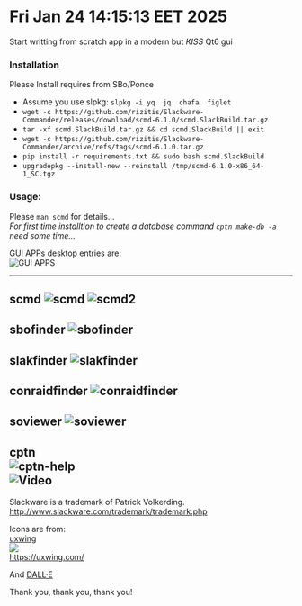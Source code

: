# Fri Jan 24 14:15:13 EET 2025
Start writting from scratch app in a modern but *KISS* Qt6 gui<br>


### Installation
Please Install requires from SBo/Ponce<br>
- Assume you use slpkg:
`slpkg -i yq 
jq 
chafa 
figlet`
- `wget -c https://github.com/rizitis/Slackware-Commander/releases/download/scmd-6.1.0/scmd.SlackBuild.tar.gz`
- `tar -xf scmd.SlackBuild.tar.gz && cd scmd.SlackBuild || exit`
- `wget -c https://github.com/rizitis/Slackware-Commander/archive/refs/tags/scmd-6.1.0.tar.gz`
- `pip install -r requirements.txt && sudo bash scmd.SlackBuild`
- `upgradepkg --install-new --reinstall /tmp/scmd-6.1.0-x86_64-1_SC.tgz`

### Usage: 
Please `man scmd` for details...<br>
*For first time installtion to create a database command `cptn make-db -a` need some time...*

GUI APPs  desktop entries are:<br>
![GUI APPS](./Slackware-Commander-GuiApps.png)

--- 
**scmd**
![scmd](./scmd.png)
![scmd2](./scmd2.png)
---
**sbofinder**
![sbofinder](./sbofinder.png)
---
**slakfinder**
![slakfinder](./slakfinder.png)
---
**conraidfinder**
![conraidfinder](./conraidfinder.png)
---
**soviewer**
![soviewer](./soviewer.png)
---
**cptn**<br>
![cptn-help](./cptn-help.png)
<br>
![Video](https://asciinema.org/a/5tMTWMcjqFDPoFgMhXQI6DuHi)
---
Slackware is a trademark of Patrick Volkerding.
http://www.slackware.com/trademark/trademark.php

Icons are from:<br>
[uxwing](https://uxwing.com/license/)<br>
![](https://uxwing.com/wp-content/themes/uxwing/images/logo.svg)<br>
https://uxwing.com/ <br>

And [DALL·E](https://chatgpt.com/g/g-2fkFE8rbu-dall-e)


Thank you, thank you, thank you!

